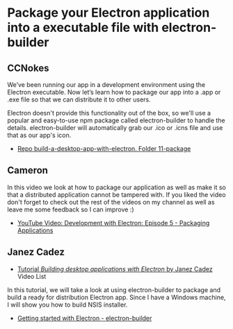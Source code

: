 # Package your Electron application into a executable file with electron-builder


## CCNokes

We’ve been running our app in a development environment using the
Electron executable. Now let’s learn how to package our app into a
.app or .exe file so that we can distribute it to other users.

Electron doesn't provide this functionality out of the box, so we'll
use a popular and easy-to-use npm package called 
electron-builder
to handle the details. 
electron-builder 
will automatically grab our .ico or .icns file and use that as our app's icon.

* [Repo build-a-desktop-app-with-electron. Folder 11-package](https://github.com/ULL-ESIT-DSI-1819/build-a-desktop-app-with-electron/tree/master/11-package)

## Cameron

In this video we look at how to package our application as well as make it so that a distributed application cannot be tampered with. If you liked the video don't forget to check out the rest of the videos on my channel as well as leave me some feedback so I can improve :)


* [YouTube Video: Development with Electron: Episode 5 - Packaging Applications](https://youtu.be/t6GpARjKwTA)

## Janez Cadez

* [Tutorial *Building desktop applications with Electron* by Janez Cadez](https://www.youtube.com/watch?v=Kwi0eNbyW0g&list=PLaux2QRFlrWw6CtkgwCMPkLjqOyHKCCeR) Video List

In this tutorial, we will take a look at using electron-builder to package and build a ready for distribution Electron app. Since I have a Windows machine, I will show you how to build NSIS installer.

* [Getting started with Electron - electron-builder](https://youtu.be/XEBcBEM9Zj4)
